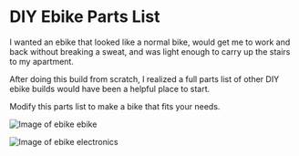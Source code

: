 # DIY Ebike Parts List
I wanted an ebike that looked like a normal bike, would get me to work and back without breaking a sweat, and was light enough to carry up the stairs to my apartment.

After doing this build from scratch, I realized a full parts list of other DIY ebike builds would have been a helpful place to start. 

Modify this parts list to make a bike that fits your needs.

![Image of ebike ebike](https://raw.githubusercontent.com/stevenkilzer/ebike/master/ebike-side-view.jpg)

![Image of ebike electronics](https://github.com/stevenkilzer/ebike/blob/master/ebike-electronics.jpg)
